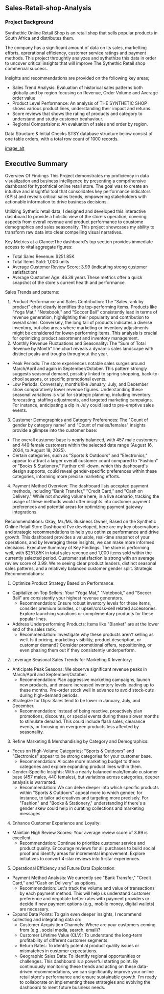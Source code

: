 ## Sales-Retail-shop-Analysis 
  ### Project Background
  Synthethic Online Retail Shop is an retail shop that sells popular products in South Africa and distributes them.

  The company has a significant amount of data on its sales, marketting efforts, oprerational efficiency, customer service ratings and payment methods. This project throughtly analyzes and sythethize this data in order to uncover critical insights that will improve The Sythethic Retail shop commercial success.

Insights and recommendations are provided on the following key areas;
* Sales Trend Analysis: Evaluation of historical sales patterns both globally and by region focusing on Revenue, Order Volume and Average order value
* Product Level  Performance: An analysis of THE SYNTHETIC SHOP shows various product lines, understanding their impact and returns.
* Score reviews that shows the rating of products and category to understand and studty customer beahaviour.
* Regional Comparisions: An evaluation of sales and order by region.


Data Structure & Initial Checks
STSY database structure below consist of one table orders, with a total row count of 1000
records.

[image_alt](https://github.com/EpieJr/Sales-Retail-shop-Analysis/blob/main/images/clicks.png?raw=true)

## Executive Summary 
Overview Of Findings
This Project demonstrates my proficiency in data visualization and business intelligence by presenting a comprihensive dashboard for hypothtical online retail store. The goal was to create an intuitive and insightful tool that consolidates key performance indicators (KPIs) and reveals critical sales trends, empowering stakeholders with actionable information to drive business decisions.

Utilizing Sythetic retail data, I designed and developed this interactive dashboard to provide a holistic view of the store's operation, covering aspects from overall revenue and product performance to coustome demographics and sales seasonality. This project showcases my ability to transform raw data into clear compelling visual narratives.

Key Metrics at a Glance:The dashboard's top section provides immediate access to vital aggregate figures:
 * Total Sales Revenue: $251.85K
 * Total Items Sold: 1,000 units
 * Average Customer Review Score: 3.99 (indicating strong customer satisfaction)
 * Average Customer Age: 46.38 years
These metrics offer a quick snapshot of the store's current health and performance.




Sales Trends and patterns:
1. Product Performance and Sales Contribution:
The "Sales rank by product" chart clearly identifies the top-performing items. Products like "Yoga Mat," "Notebook," and "Soccer Ball" consistently lead in terms of revenue generation, highlighting their popularity and contribution to overall sales. Conversely, the long tail of products indicates a diverse inventory, but also areas where marketing or inventory adjustments might be considered for lower-performing items. This analysis is crucial for optimizing product assortment and inventory management.
2. Monthly Revenue Fluctuations and Seasonality:
The "Sum of Total Revenue by Month" line chart reveals a dynamic sales landscape with distinct peaks and troughs throughout the year.
 * Peak Periods: The store experiences notable sales surges around March/April and again in September/October. This pattern strongly suggests seasonal demand, possibly linked to spring shopping, back-to-chool seasons, or specific promotional events.
 * Low Periods: Conversely, months like January, July, and December show comparatively lower revenue figures. Understanding these seasonal variations is vital for strategic planning, including inventory forecasting, staffing adjustments, and targeted marketing campaigns. For instance, anticipating a dip in July could lead to pre-emptive sales events.
3. Customer Demographics and Category Preferences:
The "Count of gender by category name" and "Count of males/females" insights provide a glimpse into the customer base:
 * The overall customer base is nearly balanced, with 457 male customers and 440 female customers within the selected date range (August 16, 2024, to August 18, 2025).
 * Certain categories, such as "Sports & Outdoors" and "Electronics," appear to attract a larger overall customer count compared to "Fashion" or "Books & Stationery." Further drill-down, which this dashboard's design supports, could reveal gender-specific preferences within these categories, informing more precise marketing efforts.
4. Payment Method Overview:
The dashboard lists accepted payment methods, including "Bank Transfer," "Credit Card," and "Cash on Delivery." While not showing volume here, in a live scenario, tracking the usage of these methods would offer insights into customer payment preferences and potential areas for optimizing payment gateway integrations.


Recommendations:
Okay, Mr./Ms. Business Owner,
Based on the Synthetic Online Retail Store Dashboard I've developed, here are my key observations and strategic recommendations to help you optimize performance and drive growth. This dashboard provides a valuable, real-time snapshot of your operations, and by leveraging these insights, we can make more informed decisions.
Executive Summary of Key Findings:
The store is performing well, with $251.85K in total sales revenue and 1,000 items sold within the currently selected period. Customer satisfaction is strong with an average review score of 3.99. We're seeing clear product leaders, distinct seasonal sales patterns, and a relatively balanced customer gender split.
Strategic Recommendations:
1. Optimize Product Strategy Based on Performance:
 * Capitalize on Top Sellers: Your "Yoga Mat," "Notebook," and "Soccer Ball" are consistently your highest revenue generators.
   * Recommendation: Ensure robust inventory levels for these items, consider premium bundles, or upsell/cross-sell related accessories. Explore launching variations or complementary products for these popular lines.
 * Address Underperforming Products: Items like "Blanket" are at the lower end of the sales rank.
   * Recommendation: Investigate why these products aren't selling as well. Is it pricing, marketing visibility, product description, or customer demand? Consider promotional offers, repositioning, or even phasing them out if they consistently underperform.
2. Leverage Seasonal Sales Trends for Marketing & Inventory:
 * Anticipate Peak Seasons: We observe significant revenue peaks in March/April and September/October.
   * Recommendation: Plan aggressive marketing campaigns, launch new products, and ensure increased inventory levels leading up to these months. Pre-order stock well in advance to avoid stock-outs during high-demand periods.
 * Strategize for Dips: Sales tend to be lower in January, July, and December.
   * Recommendation: Instead of being reactive, proactively plan promotions, discounts, or special events during these slower months to stimulate demand. This could include flash sales, clearance events, or focusing on evergreen products less affected by seasonality.
3. Refine Marketing & Merchandising by Category and Demographics:
 * Focus on High-Volume Categories: "Sports & Outdoors" and "Electronics" appear to be strong categories for your customer base.
   * Recommendation: Allocate more marketing budget to these categories and explore expanding product lines within them.
 * Gender-Specific Insights: With a nearly balanced male/female customer base (457 males, 440 females), but variations across categories, deeper analysis is warranted.
   * Recommendation: We can delve deeper into which specific products within "Sports & Outdoors" appeal more to which gender, for instance, to tailor ad creatives and targeting more precisely. For "Fashion" and "Books & Stationery," understanding if there's a gender skew could help in curating collections and marketing messages.
4. Enhance Customer Experience and Loyalty:
 * Maintain High Review Scores: Your average review score of 3.99 is excellent.
   * Recommendation: Continue to prioritize customer service and product quality. Encourage reviews for all purchases to build social proof and identify areas for incremental improvement. Explore initiatives to convert 4-star reviews into 5-star experiences.
5. Operational Efficiency and Future Data Exploration:
 * Payment Method Analysis: We currently see "Bank Transfer," "Credit Card," and "Cash on Delivery" as options.
   * Recommendation: Let's track the volume and value of transactions by each payment method. This will help us understand customer preference and negotiate better rates with payment providers or decide if new payment options (e.g., mobile money, digital wallets) are necessary.
 * Expand Data Points: To gain even deeper insights, I recommend collecting and integrating data on:
   * Customer Acquisition Channels: Where are your customers coming from (e.g., social media, search, email)?
   * Customer Lifetime Value (CLV): To understand the long-term profitability of different customer segments.
   * Return Rates: To identify potential product quality issues or mismatches in customer expectations.
   * Geographic Sales Data: To identify regional opportunities or challenges.
This dashboard is a powerful starting point. By continuously monitoring these trends and acting on these data-driven recommendations, we can significantly improve your online retail store's performance and ensure sustainable growth. I'm ready to collaborate on implementing these strategies and evolving the dashboard to meet future business needs.
